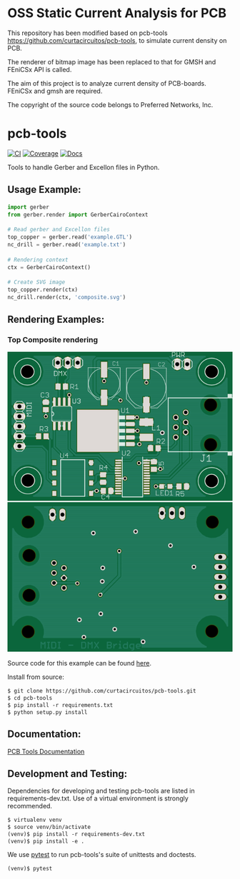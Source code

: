 
# OSS Static Current Analysis for PCB

This repository has been modified based on pcb-tools https://github.com/curtacircuitos/pcb-tools,
to simulate current density on PCB.

The renderer of bitmap image has been replaced to that for GMSH and
FEniCSx API is called.

The aim of this project is to analyze current density of PCB-boards.
FEniCSx and gmsh are required.

The copyright of the source code belongs to Preferred Networks, Inc.

pcb-tools
============
[![CI](https://github.com/curtacircuitos/pcb-tools/workflows/pcb-tools/badge.svg)](https://github.com/curtacircuitos/pcb-tools/actions)
[![Coverage](https://codecov.io/gh/curtacircuitos/pcb-tools/branch/master/graph/badge.svg)](https://codecov.io/gh/curtacircuitos/pcb-tools)
[![Docs](https://readthedocs.org/projects/pcb-tools/badge/?version=latest)](https://readthedocs.org/projects/pcb-tools/?badge=latest)

Tools to handle Gerber and Excellon files in Python.

Usage Example:
---------------

```py
import gerber
from gerber.render import GerberCairoContext

# Read gerber and Excellon files
top_copper = gerber.read('example.GTL')
nc_drill = gerber.read('example.txt')

# Rendering context
ctx = GerberCairoContext()

# Create SVG image
top_copper.render(ctx)
nc_drill.render(ctx, 'composite.svg')
```

Rendering Examples:
-------------------
### Top Composite rendering
![Composite Top Image](examples/cairo_example.png)
![Composite Bottom Image](examples/cairo_bottom.png)

Source code for this example can be found [here](examples/cairo_example.py).


Install from source:
```
$ git clone https://github.com/curtacircuitos/pcb-tools.git
$ cd pcb-tools
$ pip install -r requirements.txt
$ python setup.py install
```

Documentation:
--------------
[PCB Tools Documentation](http://pcb-tools.readthedocs.org/en/latest/)


Development and Testing:
------------------------

Dependencies for developing and testing pcb-tools are listed in requirements-dev.txt. Use of a virtual environment is strongly recommended.

    $ virtualenv venv
    $ source venv/bin/activate
    (venv)$ pip install -r requirements-dev.txt
    (venv)$ pip install -e .

We use [pytest](https://docs.pytest.org/en/latest/) to run pcb-tools's suite of unittests and doctests.

    (venv)$ pytest